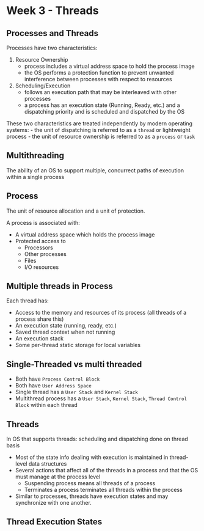 # Week 3 - Threads

## Processes and Threads 

Processes have two characteristics:

1. Resource Ownership 
	- process includes a virtual address space to hold the process image 
	- the OS performs a protection function to prevent unwanted interference between processes with respect to resources
2. Scheduling/Execution
	- follows an execution path that may be interleaved with other processes 
	- a process has an execution state (Running, Ready, etc.) and a dispatching priority and is scheduled and dispatched by the OS

These two characteristics are treated independently by modern operating systems:
	- the unit of dispatching is referred to as a `thread` or lightweight process 
	- the unit of resource ownership is referred to as a `process` or `task`

## Multithreading 

The ability of an OS to support multiple, concurrect paths of execution within a single process

## Process 

The unit of resource allocation and a unit of protection.

A process is associated with: 
- A virtual address space which holds the process image 
- Protected access to 
	- Processors
	- Other processes 
	- Files 
	- I/O resources 

## Multiple threads in Process 

Each thread has:
- Access to the memory and resources of its process (all threads of a process share this)
- An execution state (running, ready, etc.)
- Saved thread context when not running 
- An execution stack 
- Some per-thread static storage for local variables

## Single-Threaded vs multi threaded 

- Both have `Process Control Block`
- Both have `User Address Space`
- Single thread has a `User Stack` and `Kernel Stack`
- Multithread process has a `User Stack`, `Kernel Stack`, `Thread Control Block` within each thread

## Threads 

In OS that supports threads: scheduling and dispatching done on thread basis 

- Most of the state info dealing with execution is maintained in thread-level data structures 
- Several actions that affect all of the threads in a process and that the OS must manage at the process level
	- Suspending process means all threads of a process 
	- Terminates a process terminates all threads within the process 
- Similar to processes, threads have execution states and may synchronize with one another.


## Thread Execution States 